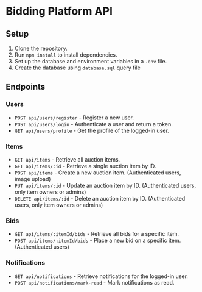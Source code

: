 # Bidding Platform API

## Setup

1. Clone the repository.
2. Run `npm install` to install dependencies.
3. Set up the database and environment variables in a `.env` file.
4. Create the database using `database.sql` query file

## Endpoints

### Users

- `POST api/users/register` - Register a new user.
- `POST api/users/login` - Authenticate a user and return a token.
- `GET api/users/profile` - Get the profile of the logged-in user.

### Items

- `GET api/items` - Retrieve all auction items.
- `GET api/items/:id` - Retrieve a single auction item by ID.
- `POST api/items` - Create a new auction item. (Authenticated users, image upload)
- `PUT api/items/:id` - Update an auction item by ID. (Authenticated users, only item owners or admins)
- `DELETE api/items/:id` - Delete an auction item by ID. (Authenticated users, only item owners or admins)

### Bids

- `GET api/items/:itemId/bids` - Retrieve all bids for a specific item.
- `POST api/items/:itemId/bids` - Place a new bid on a specific item. (Authenticated users)

### Notifications

- `GET api/notifications` - Retrieve notifications for the logged-in user.
- `POST api/notifications/mark-read` - Mark notifications as read.

